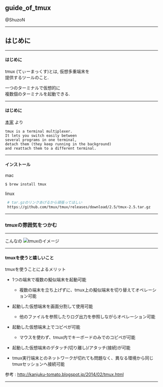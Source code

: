 ## guide_of_tmux

@ShuzoN

---

## はじめに

---
#### はじめに

tmux (てぃーまっくす)とは, 仮想多重端末を  
提供するツールのこと.

一つのターミナルで仮想的に  
複数個のターミナルを起動できる. 

---

#### はじめに

[本家](https://github.com/tmux/tmux/wiki) より

```
tmux is a terminal multiplexer.   
It lets you switch easily between   
several programs in one terminal,   
detach them (they keep running in the background)   
and reattach them to a different terminal. 
```

---

#### インストール

mac 

```sh
$ brew install tmux
```

linux

```sh
 # tar.gzのリンクあげるから頑張ってほしい
 https://github.com/tmux/tmux/releases/download/2.5/tmux-2.5.tar.gz
```

---

### tmuxの雰囲気をつかむ

---

こんなの
![tmuxのイメージ](https://user-images.githubusercontent.com/5877377/27993105-7da30e78-64dd-11e7-8be1-decce13d88cf.jpg)

---

#### tmuxを使うと嬉しいこと

tmuxを使うことによるメリット

 * 1つの端末で複数の擬似端末を起動可能
   - 複数の端末を立ち上げずに、tmux上の擬似端末を切り替えてオペレーション可能
  
 * 起動した仮想端末を画面分割して使用可能
   - 他のファイルを参照したりログ出力を参照しながらオペレーション可能

 * 起動した仮想端末上でコピペが可能
   - マウスを使わず、tmux内でキーボードのみでのコピペが可能
 
 * 起動した仮想端末のデタッチ(切り離し)/アタッチ(接続)が可能
  - tmux実行端末とのネットワークが切れても問題なく、異なる環境から同じtmuxセッションへ接続可能

参考 : http://kanjuku-tomato.blogspot.jp/2014/02/tmux.html


---
